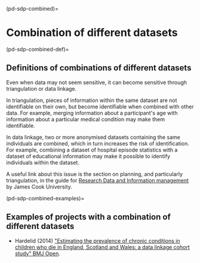 (pd-sdp-combined)=
# Combination of different datasets

(pd-sdp-combined-def)=
## Definitions of combinations of different datasets

Even when data may not seem sensitive, it can become sensitive through triangulation or data linkage.

In triangulation, pieces of information within the same dataset are not identifiable on their own, but become identifiable when combined with other data.
For example, merging information about a participant's age with information about a particular medical condition may make them identifiable.

In data linkage, two or more anonymised datasets containing the same individuals are combined, which in turn increases the risk of identification.
For example, combining a dataset of hospital episode statistics with a dataset of educational information may make it possible to identify individuals within the dataset.

A useful link about this issue is the section on planning, and particularly triangulation, in the guide for [Research Data and Information management](https://www.jcu.edu.au/rdim/step-1-plan) by James Cook University.

(pd-sdp-combined-examples)=
## Examples of projects with a combination of different datasets

* Hardelid (2014) ["Estimating the prevalence of chronic conditions in children who die in England, Scotland and Wales: a data linkage cohort study" BMJ Open](https://bmjopen.bmj.com/content/bmjopen/4/8/e005331.full.pdf).
